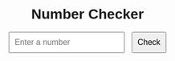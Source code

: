 
<!DOCTYPE html>
<html lang="en">
<head>
    <meta charset="UTF-8">
    <meta name="viewport" content="width=device-width, initial-scale=1.0">
    <title>Number Checker</title>
    <style>
        body {
            font-family: Arial, sans-serif;
            text-align: center;
            margin-top: 50px;
        }
        input {
            padding: 10px;
            font-size: 16px;
        }
        button {
            padding: 10px;
            font-size: 16px;
            margin-left: 10px;
        }
    </style>
</head>
<body>
    <h1>Number Checker</h1>
    <input type="text" id="numberInput" placeholder="Enter a number">
    <button onclick="checkNumber()">Check</button>
    <p id="result"></p>
    <script>
        const numbers = [
            484599, 484603, 484615, 484622, 484630, 484631, 259217, 300574, 300573, 300572, 
            421337, 421338, 455203, 300584, 455204, 455205, 197062, 300587, 300582, 414356, 
            300576, 300577, 300578, 307441, 307443, 860860, 307429, 307428, 483591, 436055, 
            436007, 436008, 436061, 437309, 437589, 438621, 436968, 307457, 307456, 199620, 
            149349, 308762, 308756, 436083, 436879, 435809, 438340, 436064, 436487, 436921, 
            436058, 437156, 258213, 258214, 320758, 320759, 461676, 171322, 335150, 194331, 
            470135, 470136, 112704, 251358, 469437, 251358, 469437, 525019, 525020, 525021, 
            525025, 525024, 525026, 525027, 525023, 525022, 260627, 139718, 483528, 385548, 
            385544, 385546, 385547, 385545, 385557, 385550, 318753, 385549, 259793, 254061, 
            229859, 259793, 254061, 229859, 309962, 309963, 882464, 882486, 882503, 888799, 
            888800, 888801
        ];

        function checkNumber() {
            const input = document.getElementById('numberInput').value;
            const result = numbers.includes(parseInt(input)) ? "Yes" : "No";
            document.getElementById('result').innerText = result;
        }
    </script>
</body>
</html>
